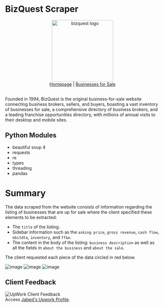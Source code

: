 # BizQuest Scraper
<div align="center">
    <picture><img width="200px" alt="bizquest logo" src="https://github.com/miahj1/bizquest-scraper/assets/84815985/d165661c-b45e-41b4-b16a-d0d3b664913f"></picture>
    <div align="center"><a href="https://www.bizquest.com">Homepage</a> | <a href="https://www.bizquest.com/businesses-for-sale/">Businesses for Sale</a></div>
</div>
<br>

Founded in 1994, BizQuest is the original business-for-sale website connecting business brokers, sellers, and buyers, boasting a vast inventory of businesses for sale, a comprehensive directory of business brokers, and a leading franchise opportunities directory, with millions of annual visits to their desktop and mobile sites.

## Python Modules
- beautiful soup 4
- requests
- re
- types
- threading
- pandas

# Summary
The data scraped from the website consists of information regarding the listing of businesses that are up for sale where the client specified these elements to be extracted:
- The `title` of the listing.
- Sidebar information such as the `asking price`, `gross revenue`, `cash flow`, `ebitdta`, `inventory`, and `ff&e`.
- The content in the body of the listing: `business description` as well as all the fields in `about the business`  and `about the sale`.

The client requested each piece of the data circled in red below.

![image](https://github.com/miahj1/bizquest-scraper/assets/84815985/96adc9a2-fcfa-43a6-a264-5492bd1bcf8b)
![image](https://github.com/miahj1/bizquest-scraper/assets/84815985/8f7cd8e1-a978-40e3-aa17-e0b29d2f34a2)
![image](https://github.com/miahj1/bizquest-scraper/assets/84815985/3d653821-b07f-4f88-8470-c36e27e66185)

## Client Feedback
<picture><img alt="UpWork Client Feedback" src="https://github.com/miahj1/bizquest-scraper/assets/84815985/45e7ec60-ead5-4872-933a-761e782336c3"></picture><br>
Access [Jabed's Upwork Profile](https://www.upwork.com/freelancers/~015c02be44f8ce7ceb).
